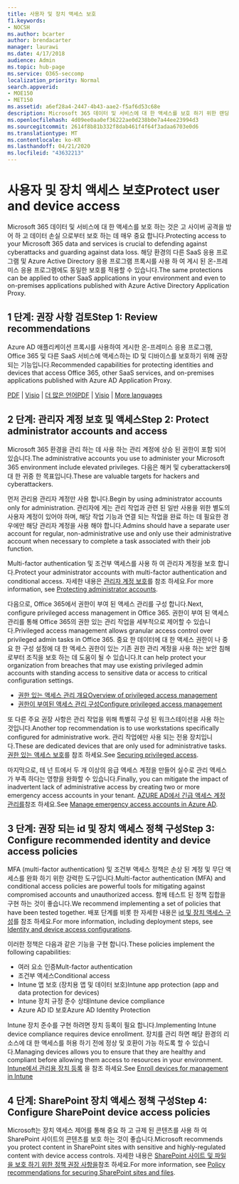 ```yaml
---
title: 사용자 및 장치 액세스 보호
f1.keywords:
- NOCSH
ms.author: bcarter
author: brendacarter
manager: laurawi
ms.date: 4/17/2018
audience: Admin
ms.topic: hub-page
ms.service: O365-seccomp
localization_priority: Normal
search.appverid:
- MOE150
- MET150
ms.assetid: a6ef28a4-2447-4b43-aae2-f5af6d53c68e
description: Microsoft 365 데이터 및 서비스에 대 한 액세스를 보호 하기 위한 랜딩 페이지
ms.openlocfilehash: 4d09ee0aa0ef36222ae0d238b0e7a44ee23994d3
ms.sourcegitcommit: 2614f8b81b332f8dab461f4f64f3adaa6703e0d6
ms.translationtype: MT
ms.contentlocale: ko-KR
ms.lasthandoff: 04/21/2020
ms.locfileid: "43632213"
---
```

# <a name="protect-user-and-device-access"></a><span data-ttu-id="3006d-103">사용자 및 장치 액세스 보호</span><span class="sxs-lookup"><span data-stu-id="3006d-103">Protect user and device access</span></span>

<span data-ttu-id="3006d-104">Microsoft 365 데이터 및 서비스에 대 한 액세스를 보호 하는 것은 고 사이버 공격을 방어 하 고 데이터 손실 으로부터 보호 하는 데 매우 중요 합니다.</span><span class="sxs-lookup"><span data-stu-id="3006d-104">Protecting access to your Microsoft 365 data and services is crucial to defending against cyberattacks and guarding against data loss.</span></span> <span data-ttu-id="3006d-105">해당 환경의 다른 SaaS 응용 프로그램 및 Azure Active Directory 응용 프로그램 프록시를 사용 하 여 게시 된 온-프레미스 응용 프로그램에도 동일한 보호를 적용할 수 있습니다.</span><span class="sxs-lookup"><span data-stu-id="3006d-105">The same protections can be applied to other SaaS applications in your environment and even to on-premises applications published with Azure Active Directory Application Proxy.</span></span>
  
## <a name="step-1-review-recommendations"></a><span data-ttu-id="3006d-106">1 단계: 권장 사항 검토</span><span class="sxs-lookup"><span data-stu-id="3006d-106">Step 1: Review recommendations</span></span>

<span data-ttu-id="3006d-107">Azure AD 애플리케이션 프록시를 사용하여 게시한 온-프레미스 응용 프로그램, Office 365 및 다른 SaaS 서비스에 액세스하는 ID 및 디바이스를 보호하기 위해 권장되는 기능입니다.</span><span class="sxs-lookup"><span data-stu-id="3006d-107">Recommended capabilities for protecting identities and devices that access Office 365, other SaaS services, and on-premises applications published with Azure AD Application Proxy.</span></span>
  
<span data-ttu-id="3006d-108">[PDF](https://go.microsoft.com/fwlink/p/?linkid=841656) | [Visio](https://go.microsoft.com/fwlink/p/?linkid=841657) | [더 많은 언어](https://www.microsoft.com/download/details.aspx?id=55032)</span><span class="sxs-lookup"><span data-stu-id="3006d-108">[PDF](https://go.microsoft.com/fwlink/p/?linkid=841656) | [Visio](https://go.microsoft.com/fwlink/p/?linkid=841657) | [More languages](https://www.microsoft.com/download/details.aspx?id=55032)</span></span>
  
## <a name="step-2-protect-administrator-accounts-and-access"></a><span data-ttu-id="3006d-109">2 단계: 관리자 계정 보호 및 액세스</span><span class="sxs-lookup"><span data-stu-id="3006d-109">Step 2: Protect administrator accounts and access</span></span>
<span data-ttu-id="3006d-110">Microsoft 365 환경을 관리 하는 데 사용 하는 관리 계정에 상승 된 권한이 포함 되어 있습니다.</span><span class="sxs-lookup"><span data-stu-id="3006d-110">The administrative accounts you use to administer your Microsoft 365 environment include elevated privileges.</span></span> <span data-ttu-id="3006d-111">다음은 해커 및 cyberattackers에 대 한 귀중 한 목표입니다.</span><span class="sxs-lookup"><span data-stu-id="3006d-111">These are valuable targets for hackers and cyberattackers.</span></span> 

<span data-ttu-id="3006d-112">먼저 관리용 관리자 계정만 사용 합니다.</span><span class="sxs-lookup"><span data-stu-id="3006d-112">Begin by using administrator accounts only for administration.</span></span> <span data-ttu-id="3006d-113">관리자에 게는 관리 작업과 관련 된 일반 사용을 위한 별도의 사용자 계정이 있어야 하며, 해당 작업 기능과 연결 되는 작업을 완료 하는 데 필요한 경우에만 해당 관리자 계정을 사용 해야 합니다.</span><span class="sxs-lookup"><span data-stu-id="3006d-113">Admins should have a separate user account for regular, non-administrative use and only use their administrative account when necessary to complete a task associated with their job function.</span></span>

<span data-ttu-id="3006d-114">Multi-factor authentication 및 조건부 액세스를 사용 하 여 관리자 계정을 보호 합니다.</span><span class="sxs-lookup"><span data-stu-id="3006d-114">Protect your administrator accounts with multi-factor authentication and conditional access.</span></span> <span data-ttu-id="3006d-115">자세한 내용은 [관리자 계정 보호](https://docs.microsoft.com/microsoft-365/enterprise/identity-access-prerequisites#protecting-administrator-accounts)를 참조 하세요.</span><span class="sxs-lookup"><span data-stu-id="3006d-115">For more information, see [Protecting administrator accounts](https://docs.microsoft.com/microsoft-365/enterprise/identity-access-prerequisites#protecting-administrator-accounts).</span></span> 

<span data-ttu-id="3006d-116">다음으로, Office 365에서 권한이 부여 된 액세스 관리를 구성 합니다.</span><span class="sxs-lookup"><span data-stu-id="3006d-116">Next, configure privileged access management in Office 365.</span></span> <span data-ttu-id="3006d-117">권한이 부여 된 액세스 관리를 통해 Office 365의 권한 있는 관리 작업을 세부적으로 제어할 수 있습니다.</span><span class="sxs-lookup"><span data-stu-id="3006d-117">Privileged access management allows granular access control over privileged admin tasks in Office 365.</span></span> <span data-ttu-id="3006d-118">중요 한 데이터에 대 한 액세스 권한이 나 중요 한 구성 설정에 대 한 액세스 권한이 있는 기존 권한 관리 계정을 사용 하는 보안 침해 로부터 조직을 보호 하는 데 도움이 될 수 있습니다.</span><span class="sxs-lookup"><span data-stu-id="3006d-118">It can help protect your organization from breaches that may use existing privileged admin accounts with standing access to sensitive data or access to critical configuration settings.</span></span>

- [<span data-ttu-id="3006d-119">권한 있는 액세스 관리 개요</span><span class="sxs-lookup"><span data-stu-id="3006d-119">Overview of privileged access management</span></span>](privileged-access-management-overview.md)
- [<span data-ttu-id="3006d-120">권한이 부여된 액세스 관리 구성</span><span class="sxs-lookup"><span data-stu-id="3006d-120">Configure privileged access management</span></span>](privileged-access-management-configuration.md)

<span data-ttu-id="3006d-121">또 다른 주요 권장 사항은 관리 작업을 위해 특별히 구성 된 워크스테이션을 사용 하는 것입니다.</span><span class="sxs-lookup"><span data-stu-id="3006d-121">Another top recommendation is to use workstations specifically configured for administrative work.</span></span> <span data-ttu-id="3006d-122">관리 작업에만 사용 되는 전용 장치입니다.</span><span class="sxs-lookup"><span data-stu-id="3006d-122">These are dedicated devices that are only used for administrative tasks.</span></span> <span data-ttu-id="3006d-123">[권한 있는 액세스 보호](https://docs.microsoft.com/windows-server/identity/securing-privileged-access/securing-privileged-access)를 참조 하세요.</span><span class="sxs-lookup"><span data-stu-id="3006d-123">See [Securing privileged access](https://docs.microsoft.com/windows-server/identity/securing-privileged-access/securing-privileged-access).</span></span>

<span data-ttu-id="3006d-124">마지막으로, 테 넌 트에서 두 개 이상의 응급 액세스 계정을 만들어 실수로 관리 액세스가 부족 하다는 영향을 완화할 수 있습니다.</span><span class="sxs-lookup"><span data-stu-id="3006d-124">Finally, you can mitigate the impact of inadvertent lack of administrative access by creating two or more emergency access accounts in your tenant.</span></span> <span data-ttu-id="3006d-125">[AZURE AD에서 긴급 액세스 계정 관리를](https://docs.microsoft.com/azure/active-directory/users-groups-roles/directory-emergency-access)참조 하세요.</span><span class="sxs-lookup"><span data-stu-id="3006d-125">See [Manage emergency access accounts in Azure AD](https://docs.microsoft.com/azure/active-directory/users-groups-roles/directory-emergency-access).</span></span> 

## <a name="step-3-configure-recommended-identity-and-device-access-policies"></a><span data-ttu-id="3006d-126">3 단계: 권장 되는 id 및 장치 액세스 정책 구성</span><span class="sxs-lookup"><span data-stu-id="3006d-126">Step 3: Configure recommended identity and device access policies</span></span>
<span data-ttu-id="3006d-127">MFA (multi-factor authentication) 및 조건부 액세스 정책은 손상 된 계정 및 무단 액세스를 완화 하기 위한 강력한 도구입니다.</span><span class="sxs-lookup"><span data-stu-id="3006d-127">Multi-factor authentication (MFA) and conditional access policies are powerful tools for mitigating against compromised accounts and unauthorized access.</span></span> <span data-ttu-id="3006d-128">함께 테스트 된 정책 집합을 구현 하는 것이 좋습니다.</span><span class="sxs-lookup"><span data-stu-id="3006d-128">We recommend implementing a set of policies that have been tested together.</span></span> <span data-ttu-id="3006d-129">배포 단계를 비롯 한 자세한 내용은 [id 및 장치 액세스 구성](https://docs.microsoft.com/microsoft-365/enterprise/microsoft-365-policies-configurations)를 참조 하세요.</span><span class="sxs-lookup"><span data-stu-id="3006d-129">For more information, including deployment steps, see [Identity and device access configurations](https://docs.microsoft.com/microsoft-365/enterprise/microsoft-365-policies-configurations).</span></span>

 <span data-ttu-id="3006d-130">이러한 정책은 다음과 같은 기능을 구현 합니다.</span><span class="sxs-lookup"><span data-stu-id="3006d-130">These policies implement the following capabilities:</span></span>
- <span data-ttu-id="3006d-131">여러 요소 인증</span><span class="sxs-lookup"><span data-stu-id="3006d-131">Mult-factor authentication</span></span>
- <span data-ttu-id="3006d-132">조건부 액세스</span><span class="sxs-lookup"><span data-stu-id="3006d-132">Conditional access</span></span>
- <span data-ttu-id="3006d-133">Intune 앱 보호 (장치용 앱 및 데이터 보호)</span><span class="sxs-lookup"><span data-stu-id="3006d-133">Intune app protection (app and data protection for devices)</span></span>
- <span data-ttu-id="3006d-134">Intune 장치 규정 준수 상태</span><span class="sxs-lookup"><span data-stu-id="3006d-134">Intune device compliance</span></span>
- <span data-ttu-id="3006d-135">Azure AD ID 보호</span><span class="sxs-lookup"><span data-stu-id="3006d-135">Azure AD Identity Protection</span></span>

<span data-ttu-id="3006d-136">Intune 장치 준수를 구현 하려면 장치 등록이 필요 합니다.</span><span class="sxs-lookup"><span data-stu-id="3006d-136">Implementing Intune device compliance requires device enrollment.</span></span> <span data-ttu-id="3006d-137">장치를 관리 하면 해당 환경의 리소스에 대 한 액세스를 허용 하기 전에 정상 및 호환이 가능 하도록 할 수 있습니다.</span><span class="sxs-lookup"><span data-stu-id="3006d-137">Managing devices allows you to ensure that they are healthy and compliant before allowing them access to resources in your environment.</span></span> <span data-ttu-id="3006d-138">[Intune에서 관리용 장치 등록](https://docs.microsoft.com/intune-classic/deploy-use/enroll-devices-in-microsoft-intune) 을 참조 하세요.</span><span class="sxs-lookup"><span data-stu-id="3006d-138">See [Enroll devices for management in Intune](https://docs.microsoft.com/intune-classic/deploy-use/enroll-devices-in-microsoft-intune)</span></span>

## <a name="step-4-configure-sharepoint-device-access-policies"></a><span data-ttu-id="3006d-139">4 단계: SharePoint 장치 액세스 정책 구성</span><span class="sxs-lookup"><span data-stu-id="3006d-139">Step 4: Configure SharePoint device access policies</span></span>

<span data-ttu-id="3006d-140">Microsoft는 장치 액세스 제어를 통해 중요 하 고 규제 된 콘텐츠를 사용 하 여 SharePoint 사이트의 콘텐츠를 보호 하는 것이 좋습니다.</span><span class="sxs-lookup"><span data-stu-id="3006d-140">Microsoft recommends you protect content in SharePoint sites with sensitive and highly-regulated content with device access controls.</span></span> <span data-ttu-id="3006d-141">자세한 내용은 [SharePoint 사이트 및 파일을 보호 하기 위한 정책 권장 사항을](https://docs.microsoft.com/microsoft-365/enterprise/sharepoint-file-access-policies)참조 하세요.</span><span class="sxs-lookup"><span data-stu-id="3006d-141">For more information, see [Policy recommendations for securing SharePoint sites and files](https://docs.microsoft.com/microsoft-365/enterprise/sharepoint-file-access-policies).</span></span>



    

